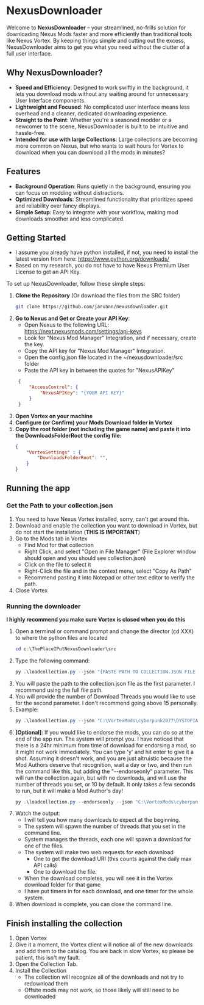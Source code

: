 # NexusDownloader

Welcome to **NexusDownloader** – your streamlined, no-frills solution for downloading Nexus Mods faster and more efficiently than traditional tools like Nexus Vortex. By keeping things simple and cutting out the excess, NexusDownloader aims to get you what you need without the clutter of a full user interface.

## Why NexusDownloader?

- **Speed and Efficiency**: Designed to work swiftly in the background, it lets you download mods without any waiting around for unnecessary User Interface components.
- **Lightweight and Focused**: No complicated user interface means less overhead and a cleaner, dedicated downloading experience.
- **Straight to the Point**: Whether you're a seasoned modder or a newcomer to the scene, NexusDownloader is built to be intuitive and hassle-free.
- **Intended for use with large Collections**: Large collections are becoming more common on Nexus, but who wants to wait hours for Vortex to download when you can download all the mods in minutes?

## Features

- **Background Operation**: Runs quietly in the background, ensuring you can focus on modding without distractions.
- **Optimized Downloads**: Streamlined functionality that prioritizes speed and reliability over fancy displays.
- **Simple Setup**: Easy to integrate with your workflow, making mod downloads smoother and less complicated.

## Getting Started
* I assume you already have python installed, if not, you need to install the latest version from here: https://www.python.org/downloads/
* Based on my research, you do not have to have Nexus Premium User License to get an API Key.

To set up NexusDownloader, follow these simple steps:

1. **Clone the Repository** (Or download the files from the SRC folder)  
   ```bash
   git clone https://github.com/jarvann/nexusdownloader.git


2. **Go to Nexus and Get or Create your API Key**:
   * Open Nexus to the following URL: https://next.nexusmods.com/settings/api-keys
   * Look for "Nexus Mod Manager" Integration, and if necessary, create the key.
   * Copy the API key for "Nexus Mod Manager" Integration.
   * Open the config.json file located in the ~/nexusdownloader/src folder
   * Paste the API key in between the quotes for "NexusAPIKey"
   ```json
    {
        "AccessControl": {
            "NexusAPIKey": "{YOUR API KEY}"
        }
    }
3. **Open Vortex on your machine**
4. **Configure (or Confirm) your Mods Download folder in Vortex**
5. **Copy the root folder (not including the game name) and paste it into the DownloadsFolderRoot the config file:**
    ```json
    {
        "VortexSettings" : {
            "DownloadsFolderRoot": "",
        }
    }

## Running the app

### Get the Path to your collection.json
1. You need to have Nexus Vortex installed, sorry, can't get around this.
2. Download and enable the collection you want to download in Vortex, but do not start the installation (**THIS IS IMPORTANT**)
3. Go to the Mods tab in Vortex
   * Find Mod for that collection
   * Right Click, and select "Open in File Manager" (File Explorer window should open and you should see collection.json)
   * Click on the file to select it
   * Right-Click the file and in the context menu, select "Copy As Path"
   * Recommend pasting it into Notepad or other text editor to verify the path.
4. Close Vortex

### Running the downloader
**I highly recommend you make sure Vortex is closed when you do this**
1. Open a terminal or command prompt and change the director (cd XXX) to where the python files are located
   ```powershell
   cd c:\ThePlaceIPutNexusDownloader\src
2. Type the following command:
   ```powershell
   py .\loadcollection.py --json "{PASTE PATH TO COLLECTION.JSON FILE HERE}" --maxthreads [NumberOfThreads]
3. You will paste the path to the collection.json file as the first parameter. I recommend using the full file path.
4. You will provide the number of Download Threads you would like to use for the second parameter. I don't recommend going above 15 personally.
5. Example:
   ```powershell
   py .\loadcollection.py --json "C:\VortexMods\cyberpunk2077\DYSTOPIA-An-NSFW-AIO-pack-by-dae-492875-7-1749633328\collection.json"  --maxthreads 15

6. **[Optional]**: If you would like to endorse the mods, you can do so at the end of the app run. The system will prompt you. I have noticed that there is a 24hr minimum from time of download for endorsing a mod, so it might not work immediately. You can type 'y' and hit enter to give it a shot. Assuming it doesn't work, and you are just altruistic because the Mod Authors deserve that recognition, wait a day or two, and then run the command like this, but adding the "--endorseonly" parameter. This will run the collection again, but with no downloads, and will use the number of threads you set, or 10 by default. It only takes a few seconds to run, but it will make a Mod Author's day!
   ```powershell
   py .\loadcollection.py --endorseonly --json "C:\VortexMods\cyberpunk2077\DYSTOPIA-An-NSFW-AIO-pack-by-dae-492875-7-1749633328\collection.json"  --maxthreads 15

6. Watch the output:
   * I will tell you how many downloads to expect at the beginning.
   * The system will spawn the number of threads that you set in the command line.
   * System manages the threads, each one will spawn a download for one of the files.
   * The system will make two web requests for each download
     * One to get the download URI (this counts against the daily max API calls)
     * One to download the file.
   * When the download completes, you will see it in the Vortex download folder for that game
   * I have put timers in for each download, and one timer for the whole system.
7. When download is complete, you can close the command line.

## Finish installing the collection
1. Open Vortex
2. Give it a moment, the Vortex client will notice all of the new downloads and add them to the catalog. You are back in slow Vortex, so please be patient, this isn't my fault.
3. Open the Collection Tab.
4. Install the Collection
   * The collection will recognize all of the downloads and not try to redownload them
   * Offsite mods may not work, so those likely will still need to be downloaded
